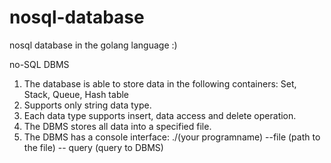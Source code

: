 # nosql-database
nosql database in the golang language :)

no-SQL DBMS
1. The database is able to store data in the following containers: Set, Stack, Queue, Hash table
2. Supports only string data type.
3. Each data type supports insert, data access and delete operation.
4. The DBMS stores all data into a specified file.
5. The DBMS has a console interface:
./(your programname) --file (path to the file) -- query (query to DBMS)
